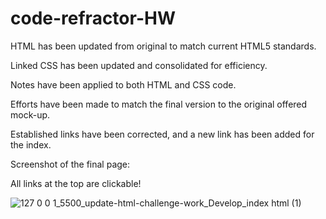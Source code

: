 # code-refractor-HW
HTML has been updated from original to match current HTML5 standards.

Linked CSS has been updated and consolidated for efficiency.

Notes have been applied to both HTML and CSS code.

Efforts have been made to match the final version to the original offered mock-up.

Established links have been corrected, and a new link has been added for the index.


Screenshot of the final page:

All links at the top are clickable!

![127 0 0 1_5500_update-html-challenge-work_Develop_index html (1)](https://user-images.githubusercontent.com/120237391/208032338-9345922a-6998-477f-ad53-0add3f42b81d.png)
